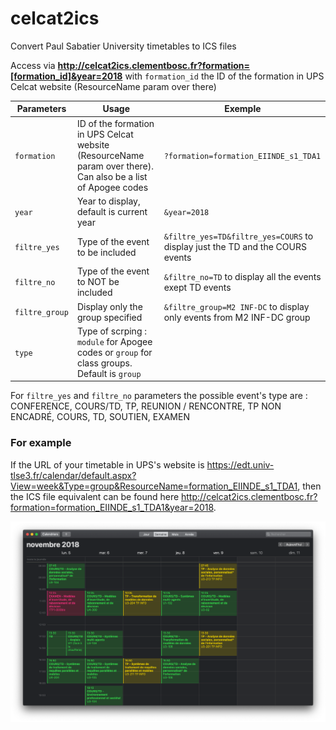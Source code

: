 # celcat2ics
Convert  Paul Sabatier University timetables to ICS files


Access via **http://celcat2ics.clementbosc.fr?formation=[formation_id]&year=2018** with `formation_id` the ID of the formation in UPS Celcat website (ResourceName param over there)

Parameters | Usage | Exemple
---------- | ----- | -------
`formation` | ID of the formation in UPS Celcat website (ResourceName param over there). Can also be a list of Apogee codes | `?formation=formation_EIINDE_s1_TDA1`
`year` | Year to display, default is current year | `&year=2018`
`filtre_yes` | Type of the event to be included | `&filtre_yes=TD&filtre_yes=COURS` to display just the TD and the COURS events
`filtre_no` | Type of the event to NOT be included | `&filtre_no=TD` to display all the events exept TD events
`filtre_group` | Display only the group specified | `&filtre_group=M2 INF-DC` to display only events from M2 INF-DC group
`type` | Type of scrping : `module` for Apogee codes or `group` for class groups. Default is `group` | 

For `filtre_yes` and `filtre_no` parameters the possible event's type are : CONFERENCE, COURS/TD, TP, REUNION / RENCONTRE, TP NON ENCADRÉ, COURS, TD, SOUTIEN, EXAMEN


### For example
If the URL of your timetable in UPS's website is https://edt.univ-tlse3.fr/calendar/default.aspx?View=week&Type=group&ResourceName=formation_EIINDE_s1_TDA1, then the ICS file equivalent can be found here http://celcat2ics.clementbosc.fr?formation=formation_EIINDE_s1_TDA1&year=2018.

![alt text](static/img/timetable.png "Timetable example")
